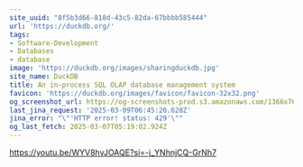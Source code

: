 ```yaml
---
site_uuid: "8f5b3d66-818d-43c5-82da-67bbbb585444"
url: 'https://duckdb.org/'
tags:
- Software-Development
- Databases
- database
image: 'https://duckdb.org/images/sharingduckdb.jpg'
site_name: DuckDB
title: An in-process SQL OLAP database management system
favicon: 'https://duckdb.org/images/favicon/favicon-32x32.png'
og_screenshot_url: https://og-screenshots-prod.s3.amazonaws.com/1366x768/80/false/e567e1e36a98588256f59e24d07868c8e82c58d9165dc56222d14d6445884b06.jpeg
last_jina_request: '2025-03-09T06:45:20.628Z'
jina_error: "\"'HTTP error! status: 429'\""
og_last_fetch: 2025-03-07T05:19:02.924Z
---
```

https://youtu.be/WYV8hvJOAQE?si=-j_YNhnjCQ-GrNh7
